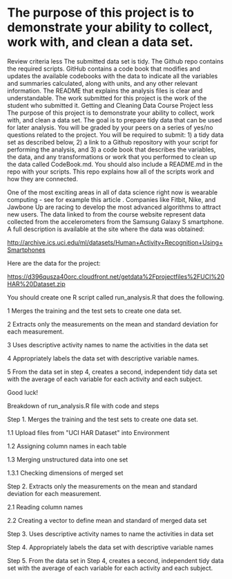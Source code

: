 # The purpose of this project is to demonstrate your ability to collect, work with, and clean a data set.

Review criteria
less 
The submitted data set is tidy. 
The Github repo contains the required scripts.
GitHub contains a code book that modifies and updates the available codebooks with the data to indicate all the variables and summaries calculated, along with units, and any other relevant information.
The README that explains the analysis files is clear and understandable.
The work submitted for this project is the work of the student who submitted it.
Getting and Cleaning Data Course Project
less 
The purpose of this project is to demonstrate your ability to collect, work with, and clean a data set. The goal is to prepare tidy data that can be used for later analysis. You will be graded by your peers on a series of yes/no questions related to the project. You will be required to submit: 1) a tidy data set as described below, 2) a link to a Github repository with your script for performing the analysis, and 3) a code book that describes the variables, the data, and any transformations or work that you performed to clean up the data called CodeBook.md. You should also include a README.md in the repo with your scripts. This repo explains how all of the scripts work and how they are connected.

One of the most exciting areas in all of data science right now is wearable computing - see for example this article . Companies like Fitbit, Nike, and Jawbone Up are racing to develop the most advanced algorithms to attract new users. The data linked to from the course website represent data collected from the accelerometers from the Samsung Galaxy S smartphone. A full description is available at the site where the data was obtained:

http://archive.ics.uci.edu/ml/datasets/Human+Activity+Recognition+Using+Smartphones 

Here are the data for the project:

 https://d396qusza40orc.cloudfront.net/getdata%2Fprojectfiles%2FUCI%20HAR%20Dataset.zip  

You should create one R script called run_analysis.R that does the following. 

1 Merges the training and the test sets to create one data set.

2 Extracts only the measurements on the mean and standard deviation for each measurement. 

3 Uses descriptive activity names to name the activities in the data set

4 Appropriately labels the data set with descriptive variable names. 

5 From the data set in step 4, creates a second, independent tidy data set with the average of each variable for each activity and each subject.

Good luck!




Breakdown of run_analysis.R file with code and steps

Step 1. Merges the training and the test sets to create one data set.

1.1 Upload files from "UCI HAR Dataset" into Environment

1.2 Assigning column names in each table

1.3 Merging unstructured data into one set

1.3.1 Checking dimensions of merged set 

Step 2. Extracts only the measurements on the mean and standard deviation for each measurement.

2.1 Reading column names

2.2 Creating a vector to define mean and standard of merged data set

Step 3. Uses descriptive activity names to name the activities in data set

Step 4. Appropriately labels the data set with descriptive variable names

Step 5. From the data set in Step 4, creates a second, independent tidy data set with the average of each variable for each activity and each subject.
